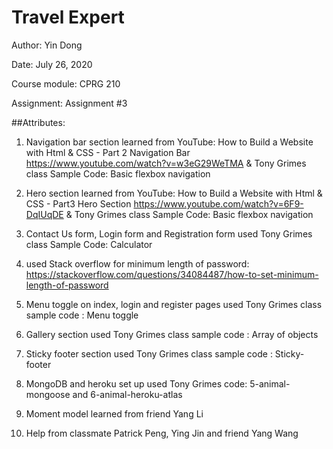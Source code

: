
# Travel Expert

Author: Yin Dong

Date: July 26, 2020

Course module: CPRG 210

Assignment: Assignment #3 


##Attributes:

1. Navigation bar section learned from YouTube: 
    How to Build a Website with Html & CSS - Part 2 Navigation Bar
    https://www.youtube.com/watch?v=w3eG29WeTMA
    &
    Tony Grimes class Sample Code: Basic flexbox navigation


2. Hero section learned from YouTube:
    How to Build a Website with Html & CSS - Part3 Hero Section
    https://www.youtube.com/watch?v=6F9-DqIUqDE
     &
    Tony Grimes class Sample Code: Basic flexbox navigation


3. Contact Us form, Login form and Registration form used Tony Grimes class Sample Code: Calculator

4. used Stack overflow for minimum length of password:
   https://stackoverflow.com/questions/34084487/how-to-set-minimum-length-of-password

5. Menu toggle on index, login and register pages used Tony Grimes class sample code : Menu toggle


6. Gallery section used Tony Grimes class sample code : Array of objects

7. Sticky footer section used Tony Grimes class sample code : Sticky-footer

8. MongoDB and heroku set up used Tony Grimes code: 5-animal-mongoose and 6-animal-heroku-atlas

9. Moment model learned from friend Yang Li

10. Help from classmate Patrick Peng, Ying Jin and friend Yang Wang
